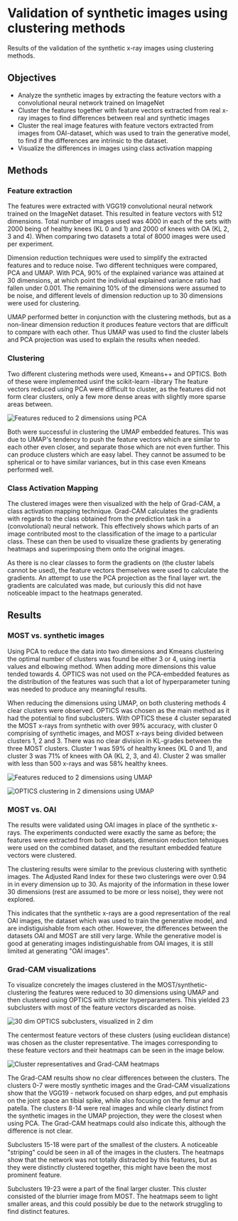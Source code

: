 # Validation of synthetic images using clustering methods

Results of the validation of the synthetic x-ray images using clustering
methods.

## Objectives

 - Analyze the synthetic images by extracting the feature vectors with
 a convolutional neural network trained on ImageNet
 - Cluster the features together with feature vectors extracted from
 real x-ray images to find differences between real and synthetic
 images
 - Cluster the real image features with feature vectors extracted from
 images from OAI-dataset, which was used to train the generative model,
 to find if the differences are intrinsic to the dataset.
 - Visualize the differences in images using class activation mapping

## Methods

### Feature extraction

The features were extracted with VGG19 convolutional neural network trained
on the ImageNet dataset. This resulted in feature vectors with 512 dimensions.
Total number of images used was 4000 in each of the sets with 2000 being of
healthy knees (KL 0 and 1) and 2000 of knees with OA (KL 2, 3 and 4). When
comparing two datasets a total of 8000 images were used per experiment.

Dimension reduction techniques were used to simplify the extracted features and
to reduce noise.
Two different techniques were compared, PCA and UMAP.
With PCA, 90% of the explained variance was attained at 30 dimensions, at
which point the individual explained variance ratio had fallen under 0.001.
The remaining 10% of the dimensions were assumed to be noise, and different
levels of dimension reduction up to 30 dimensions were used for clustering.

UMAP performed better in conjunction with the clustering methods, but as a
non-linear dimension reduction it produces feature vectors that are difficult
to compare with each other.
Thus UMAP was used to find the cluster labels and PCA projection was used
to explain the results when needed.

### Clustering

Two different clustering methods were used, Kmeans++ and OPTICS. Both of these
were implemented usinf the scikit-learn -library
The feature vectors reduced using PCA were difficult to cluster, as the
features did not form clear clusters, only a few more dense areas with
slightly more sparse areas between.

![Features reduced to 2 dimensions using PCA](2dpca_real_labels.png
"Features embedded to 2 dimensions using PCA")

Both were successful in clustering the UMAP embedded features. This was due to
UMAP's tendency to push the feature vectors which are similar to each other 
even closer, and separate those which are not even further. This can produce
clusters which are easy label. They cannot be assumed to be spherical or
to have similar variances, but in this case even Kmeans performed well.

### Class Activation Mapping

The clustered images were then visualized with the help of Grad-CAM, a class
activation mapping technique.
Grad-CAM calculates the gradients with regards to the class obtained from
the prediction task in a (convolutional) neural network.
This effectively shows which parts of an image contributed most to the 
classification of the image to a particular class.
These can then be used to visualize these gradients by generating heatmaps
and superimposing them onto the original images.

As there is no clear classes to form the gradients on (the cluster labels
cannot be used), the feature vectors themselves were used to calculate
the gradients. An attempt to use the PCA projection as the final layer
wrt. the gradients are calculated was made, but curiously this did not
have noticeable impact to the heatmaps generated.

## Results 

### MOST vs. synthetic images

Using PCA to reduce the data into two dimensions and Kmeans clustering
the optimal number of clusters was found be either 3 or 4, using
inertia values and elbowing method.
When adding more dimensions this value tended towards 4.
OPTICS was not used on the PCA-embedded features as the distribution
of the features was such that a lot of hyperparameter tuning was needed
to produce any meaningful results.

When reducing the dimensions using UMAP, on both clustering methods 4
clear clusters were observed.
OPTICS was chosen as the main method as it had the potential to find
subclusters.
With OPTICS these 4 cluster separated the MOST x-rays from synthetic with over
99% accuracy, with cluster 0 comprising of synthetic images, and MOST x-rays
being divided between clusters 1, 2 and 3.
There was no clear division in KL-grades between the three MOST clusters.
Cluster 1 was 59% of healthy knees (KL 0 and 1), and cluster
3 was 71% of knees with OA (KL 2, 3, and 4). Cluster 2 was smaller with less
than 500 x-rays and was 58% healthy knees.

![Features reduced to 2 dimensions using UMAP](umap_2d_most_vs_fake.png
"Features embedded to 2 dimensions using UMAP")

![OPTICS clustering in 2 dimensions using UMAP](umap_2d_optics.png
"OPTICS clustering in 2 dimensions using UMAP")

### MOST vs. OAI

The results were validated using OAI images in place of the synthetic x-rays.
The experiments conducted were exactly the same as before; the features
were extracted from both datasets, dimension reduction tehniques were used
on the combined dataset, and the resultant embedded feature vectors were
clustered.

The clustering results were similar to the previous clustering with synthetic
images. The Adjusted Rand Index for these two clusterings were over 0.94 in
in every dimension up to 30. As majority of the information in these lower
30 dimensions (rest are assumed to be more or less noise), they were not
explored.

This indicates that the synthetic x-rays are a good representation of the
real OAI images, the dataset which was used to train the generative model,
and are indistiguishable from each other.
However, the differences between the datasets OAI and MOST are still
very large. While the generative model is good at generating images
indistinguishable from OAI images, it is still limited at generating
"OAI images".

### Grad-CAM visualizations

To visualize concretely the images clustered in the MOST/synthetic-clustering
the features were reduced to 30 dimensions using UMAP and then clustered
using OPTICS with stricter hyperparameters.
This yielded 23 subclusters with most of the feature vectors discarded as
noise.

![30 dim OPTICS subclusters, visualized in 2 dim](umap_30d_subclusters.png
"30 dim OPTICS subclusters, visualized in 2 dim")


The centermost feature vectors of these clusters (using euclidean distance)
was chosen as the cluster representative.
The images corresponding to these feature vectors and their heatmaps can
be seen in the image below.

![Cluster representatives and Grad-CAM heatmaps](readme_gradcam.png
"Cluster representatives and Grad-CAM heatmaps")

The Grad-CAM results show no clear differences between the clusters. The clusters 0-7
were mostly synthetic images and the Grad-CAM visualizations show that the VGG19 -
network focused on sharp edges, and put emphasis on the joint space an tibial spike, while
also focusing on the femur and patella. The clusters 8-14 were real images and while clearly
distinct from the synthetic images in the UMAP projection, they were the closest when using
PCA. The Grad-CAM heatmaps could also indicate this, although the difference is not clear.

Subclusters 15-18 were part of the smallest of the clusters. A noticeable "striping" could
be seen in all of the images in the clusters. The heatmaps show that the network was not
totally distracted by this features, but as they were distinctly clustered together, this might
have been the most prominent feature.

Subclusters 19-23 were a part of the final larger cluster. This cluster consisted of the blurrier
image from MOST. The heatmaps seem to light smaller areas, and this could possibly be due
to the network struggling to find distinct features.
